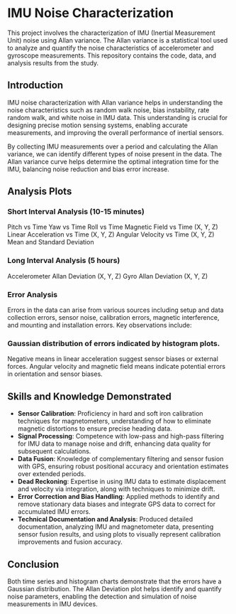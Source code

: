 # IMU Noise Characterization

This project involves the characterization of IMU (Inertial Measurement Unit) noise using Allan variance. The Allan variance is a statistical tool used to analyze and quantify the noise characteristics of accelerometer and gyroscope measurements. This repository contains the code, data, and analysis results from the study.

## Introduction
IMU noise characterization with Allan variance helps in understanding the noise characteristics such as random walk noise, bias instability, rate random walk, and white noise in IMU data. This understanding is crucial for designing precise motion sensing systems, enabling accurate measurements, and improving the overall performance of inertial sensors.

By collecting IMU measurements over a period and calculating the Allan variance, we can identify different types of noise present in the data. The Allan variance curve helps determine the optimal integration time for the IMU, balancing noise reduction and bias error increase.

## Analysis Plots
### Short Interval Analysis (10-15 minutes)
Pitch vs Time
Yaw vs Time
Roll vs Time
Magnetic Field vs Time (X, Y, Z)
Linear Acceleration vs Time (X, Y, Z)
Angular Velocity vs Time (X, Y, Z)
Mean and Standard Deviation

### Long Interval Analysis (5 hours)
Accelerometer Allan Deviation (X, Y, Z)
Gyro Allan Deviation (X, Y, Z)

### Error Analysis
Errors in the data can arise from various sources including setup and data collection errors, sensor noise, calibration errors, magnetic interference, and mounting and installation errors. Key observations include:

### Gaussian distribution of errors indicated by histogram plots.
Negative means in linear acceleration suggest sensor biases or external forces.
Angular velocity and magnetic field means indicate potential errors in orientation and sensor biases.

## Skills and Knowledge Demonstrated

- **Sensor Calibration**: Proficiency in hard and soft iron calibration techniques for magnetometers, understanding of how to eliminate magnetic distortions to ensure precise heading data.
- **Signal Processing**: Competence with low-pass and high-pass filtering for IMU data to manage noise and drift, enhancing data quality for subsequent calculations.
- **Data Fusion**: Knowledge of complementary filtering and sensor fusion with GPS, ensuring robust positional accuracy and orientation estimates over extended periods.
- **Dead Reckoning**: Expertise in using IMU data to estimate displacement and velocity via integration, along with techniques to minimize drift.
- **Error Correction and Bias Handling**: Applied methods to identify and remove stationary data biases and integrate GPS data to correct for accumulated IMU errors.
- **Technical Documentation and Analysis**: Produced detailed documentation, analyzing IMU and magnetometer data, presenting sensor fusion results, and using plots to visually represent calibration improvements and fusion accuracy.


## Conclusion
Both time series and histogram charts demonstrate that the errors have a Gaussian distribution. The Allan Deviation plot helps identify and quantify noise parameters, enabling the detection and simulation of noise measurements in IMU devices.

